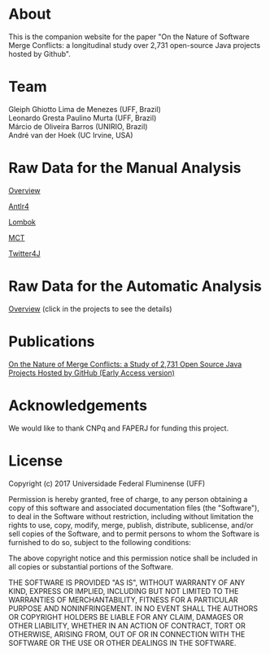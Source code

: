 # About

This is the companion website for the paper "On the Nature of Software Merge Conflicts: a longitudinal study over 2,731 open-source Java projects hosted by Github".

# Team

Gleiph Ghiotto Lima de Menezes (UFF, Brazil)  
Leonardo Gresta Paulino Murta (UFF, Brazil)  
Márcio de Oliveira Barros (UNIRIO, Brazil)  
André van der Hoek (UC Irvine, USA)

# Raw Data for the Manual Analysis

[Overview](https://github.com/gems-uff/merge-nature/raw/master/paper/manualAnalysisV5.xlsx)

[Antlr4](https://github.com/gems-uff/merge-nature/raw/master/paper/Antlr4.pdf)

[Lombok](https://github.com/gems-uff/merge-nature/raw/master/paper/Lombok.pdf)

[MCT](https://github.com/gems-uff/merge-nature/raw/master/paper/MCT.pdf)

[Twitter4J](https://github.com/gems-uff/merge-nature/raw/master/paper/Twitter4J.pdf)

# Raw Data for the Automatic Analysis

[Overview](http://merge-nature.netlify.com) (click in the projects to see the details)

# Publications
[On the Nature of Merge Conflicts: a Study of 2,731 Open Source Java Projects Hosted by GitHub (Early Access version)](https://ieeexplore.ieee.org/document/8468085/)

# Acknowledgements

We would like to thank CNPq and FAPERJ for funding this project.

# License

Copyright (c) 2017 Universidade Federal Fluminense (UFF)

Permission is hereby granted, free of charge, to any person obtaining a copy of this software and associated documentation files (the "Software"), to deal in the Software without restriction, including without limitation the rights to use, copy, modify, merge, publish, distribute, sublicense, and/or sell copies of the Software, and to permit persons to whom the Software is furnished to do so, subject to the following conditions:

The above copyright notice and this permission notice shall be included in all copies or substantial portions of the Software.

THE SOFTWARE IS PROVIDED "AS IS", WITHOUT WARRANTY OF ANY KIND, EXPRESS OR IMPLIED, INCLUDING BUT NOT LIMITED TO THE WARRANTIES OF MERCHANTABILITY, FITNESS FOR A PARTICULAR PURPOSE AND NONINFRINGEMENT. IN NO EVENT SHALL THE AUTHORS OR COPYRIGHT HOLDERS BE LIABLE FOR ANY CLAIM, DAMAGES OR OTHER LIABILITY, WHETHER IN AN ACTION OF CONTRACT, TORT OR OTHERWISE, ARISING FROM, OUT OF OR IN CONNECTION WITH THE SOFTWARE OR THE USE OR OTHER DEALINGS IN THE SOFTWARE.
